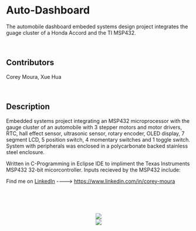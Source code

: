 # Auto-Dashboard
The automobile dashboard embeded systems design project integrates the guage cluster of a Honda Accord and the TI MSP432.

<br/>

## Contributors
Corey Moura, Xue Hua

<br/>

## Description
Embedded systems project integrating an MSP432 microprocessor with the gauge cluster of an automobile with 3 stepper motors and motor drivers, RTC, hall effect sensor, ultrasonic sensor, rotary encoder, OLED display, 7 segment LCD, 5 position switch, 4 momentary switches and 1 toggle switch.  System with peripherals was enclosed in a polycarbonate backed stainless steel enclosure. 

Written in C-Programming in Eclipse IDE to impliment the Texas Instruments MSP432 32-bit micorcontroller.  Inputs recieved by 
the MSP432 include:  

Find me on [LinkedIn](https://www.linkedin.com/in/corey-moura)   ---->  https://www.linkedin.com/in/corey-moura
 
<br/>
<br/>
<br/>

<p align="center">

<img src="https://user-images.githubusercontent.com/37875517/93637646-e8545000-f9c3-11ea-8ea6-f13463e080b5.jpeg">

<br/>

<img src="https://user-images.githubusercontent.com/37875517/93640508-b2659a80-f9c8-11ea-826f-02784ce7845a.jpeg">

<p>
 


